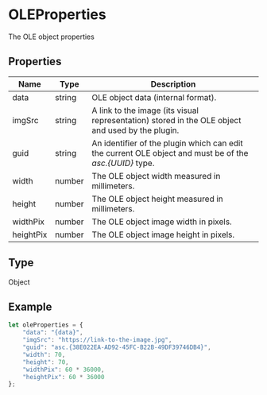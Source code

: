# OLEProperties

The OLE object properties

## Properties

| Name | Type | Description |
| ---- | ---- | ----------- |
| data | string | OLE object data (internal format). |
| imgSrc | string | A link to the image (its visual representation) stored in the OLE object and used by the plugin. |
| guid | string | An identifier of the plugin which can edit the current OLE object and must be of the *asc.&#123;UUID&#125;* type. |
| width | number | The OLE object width measured in millimeters. |
| height | number | The OLE object height measured in millimeters. |
| widthPix | number | The OLE object image width in pixels. |
| heightPix | number | The OLE object image height in pixels. |
## Type

Object



## Example

```javascript
let oleProperties = {
    "data": "{data}",
    "imgSrc": "https://link-to-the-image.jpg",
    "guid": "asc.{38E022EA-AD92-45FC-B22B-49DF39746DB4}",
    "width": 70,
    "height": 70,
    "widthPix": 60 * 36000,
    "heightPix": 60 * 36000
};
```
